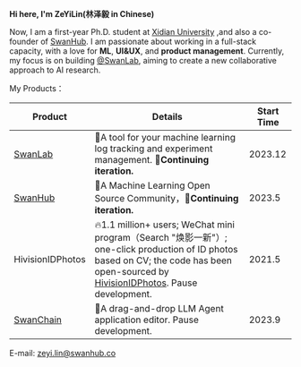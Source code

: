**Hi here, I'm ZeYiLin(林泽毅 in Chinese)**

Now, I am a first-year Ph.D. student at [Xidian University](https://www.xidian.edu.cn/) ,and also a co-founder of [SwanHub](swanhub.co). I am passionate about working in a full-stack capacity, with a love for **ML**, **UI&UX**, and **product management**. Currently, my focus is on building [@SwanLab](https://github.com/SwanHubX/SwanLab), aiming to create a new collaborative approach to AI research.

My Products：

| Product | Details       | Start Time|
| ------  | ------- | ---------------- |
| [SwanLab](https://github.com/SwanHubX/SwanLab)   | 🧐A tool for your machine learning log tracking and experiment management. **🚀Continuing iteration.** | 2023.12 |
| [SwanHub](swanhub.co)     | 🤖A Machine Learning Open Source Community，**🚀Continuing iteration.**    | 2023.5 |
| HivisionIDPhotos   | 🔥1.1 million+ users; WeChat mini program（Search "焕影一新"）; one-click production of ID photos based on CV; the code has been open-sourced by [HivisionIDPhotos](https://github.com/xiaolin199912/HivisionIDPhotos). Pause development.      | 2021.5 |
| [SwanChain](swanchain.co)   | 🔧A drag-and-drop LLM Agent application editor. Pause development. | 2023.9 |

E-mail: zeyi.lin@swanhub.co
